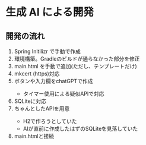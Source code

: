 # 生成 AI による開発

## 開発の流れ

1. Spring Initilizr で手動で作成
1. <AI> 環境構築。Gradleのビルドが通らなかった部分を修正
1. main.html を手動で追加(ただし、テンプレートだけ)
1. mkcert (https)対応
1. <AI>ボタンや入力欄をchatGPTで作成
    - タイマー使用による疑似APIで対応
1. SQLiteに対応
1. <AI>ちゃんとしたAPIを用意
    - H2で作ろうとしていた
    - AIが直前に作成したはずのSQLiteを見落していた
1. <AI>main.htmlと接続

